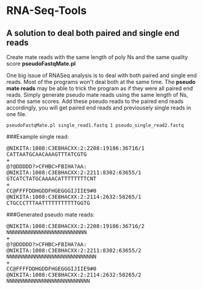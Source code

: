 # RNA-Seq-Tools

## A solution to deal both paired and single end reads
Create mate reads with the same length of poly Ns and the same quality score
**pseudoFastqMate.pl**

One big issue of RNASeq analysis is to deal with both paired and single end reads. 
Most of the programs won't deal both at the same time. 
The __pseudo mate reads__ may be able to trick the program as if they were all paired end reads.
Simply generate pseudo mate reads using the same length of Ns, and the same scores.
Add these pseudo reads to the paired end reads accordingly, you will get paired end reads and 
previousely single reads in one file. 

```
pseudoFastqMate.pl single_read1.fastq 1 pseudo_single_read2.fastq
```

###Example single read:
<pre>
@NIKITA:1008:C3E8HACXX:2:2208:19186:36716/1  
CATTAATGCAACAAAGTTTATCGTG  
+
@?@DDDDD?>CFHBC>FBIHA?AA:  
@NIKITA:1008:C3E8HACXX:2:2211:8302:63655/1  
GTCATCTATGCAAAACATTTTTTTTCNT  
+
CC@FFFFDDHGDDFHGEGGGIJIIE9#0  
@NIKITA:1008:C3E8HACXX:2:2114:2632:58265/1  
CTGCCCTTTAATTTTTTTTTTTGGTG  
</pre>
###Generated pseudo mate reads:
<pre>
@NIKITA:1008:C3E8HACXX:2:2208:19186:36716/2
NNNNNNNNNNNNNNNNNNNNNNNNN
+
@?@DDDDD?>CFHBC>FBIHA?AA:
@NIKITA:1008:C3E8HACXX:2:2211:8302:63655/2
NNNNNNNNNNNNNNNNNNNNNNNNNNNN
+
CC@FFFFDDHGDDFHGEGGGIJIIE9#0
@NIKITA:1008:C3E8HACXX:2:2114:2632:58265/2
NNNNNNNNNNNNNNNNNNNNNNNNNN
</pre>

